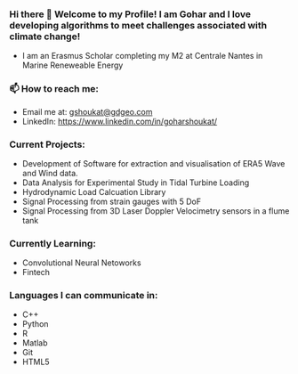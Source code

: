 ### Hi there 👋 Welcome to my Profile! I am Gohar and I love developing algorithms to meet challenges associated with climate change!

- I am an Erasmus Scholar completing my M2 at Centrale Nantes in Marine Reneweable Energy

### 📫 How to reach me: 
- Email me at: gshoukat@gdgeo.com
- LinkedIn: https://www.linkedin.com/in/goharshoukat/

### Current Projects:
- Development of Software for extraction and visualisation of ERA5 Wave and Wind data. 
- Data Analysis for Experimental Study in Tidal Turbine Loading
- Hydrodynamic Load Calcuation Library
- Signal Processing from strain gauges with 5 DoF
- Signal Processing from 3D Laser Doppler Velocimetry sensors in a flume tank

### Currently Learning:
- Convolutional Neural Netoworks
- Fintech

### Languages I can communicate in:
- C++
- Python
- R
- Matlab
- Git
- HTML5

<!--
**goharShoukat/goharShoukat** is a ✨ _special_ ✨ repository because its `README.md` (this file) appears on your GitHub profile.

Here are some ideas to get you started:

- 🔭 I’m currently working on 
- 🌱 I’m currently learning ...
- 👯 I’m looking to collaborate on ...
- 🤔 I’m looking for help with ...
- 💬 Ask me about ...
- 
- 😄 Pronouns: ...
- ⚡ Fun fact: ...
-->
